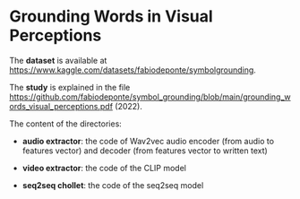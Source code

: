 # Grounding Words in Visual Perceptions

The **dataset** is available at https://www.kaggle.com/datasets/fabiodeponte/symbolgrounding.

The **study** is explained in the file https://github.com/fabiodeponte/symbol_grounding/blob/main/grounding_words_visual_perceptions.pdf (2022).


The content of the directories:

- **audio extractor**: the code of Wav2vec audio encoder (from audio to features vector) and decoder (from features vector to written text)

- **video extractor**: the code of the CLIP model

- **seq2seq chollet**: the code of the seq2seq model
